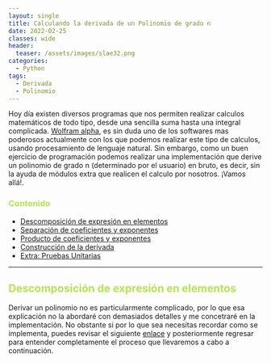 ```yaml
---
layout: single
title: Calculando la derivada de un Polinomio de grado n
date: 2022-02-25
classes: wide
header:
  teaser: /assets/images/slae32.png
categories:
  - Python
tags:
  - Derivada
  - Polinomio
---
```


Hoy día existen diversos programas que nos permiten realizar calculos matemáticos de todo tipo, desde una sencilla suma hasta una integral complicada. [Wolfram alpha](https://www.wolframalpha.com/), es sin duda uno de los softwares mas poderosos actualmente con los que podemos realizar este tipo de calculos, usando procesamiento de lenguaje natural. Sin embargo, como un buen ejercicio de programación podemos realizar una implementación que derive un polinomio de grado n (determinado por el usuario) en bruto, es decir, sin la ayuda de módulos extra que realicen el calculo por nosotros. ¡Vamos allá!.

### <span style="color:#b2e74c">  Contenido </span>

- [Descomposición de expresión en elementos](#desc)
- [Separación de coeficientes y exponentes](#sep)
- [Producto de coeficientes y exponentes](#pro)
- [Construcción de la derivada](#cons)
- [Extra: Pruebas Unitarias](#prue)

***

<a id="desc"></a>
## <span style="color:#b2e74c"> Descomposición de expresión en elementos </span>

Derivar un polinomio no es particularmente complicado, por lo que esa explicación no la abordaré con demasiados detalles y me concetraré en la implementación. No obstante si por lo que sea necesitas recordar como se implementa, puedes revisar el siguiente [enlace](https://www.universoformulas.com/matematicas/analisis/derivada-polinomio/) y posteriormente regresar para entender completamente el proceso que llevaremos a cabo a continuación.